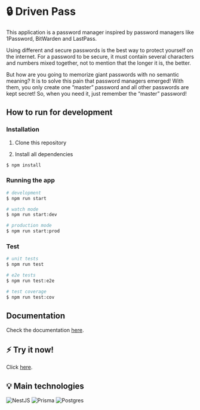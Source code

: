 # 🔒 Driven Pass

This application is a password manager inspired by password managers like 1Password, BitWarden and LastPass.

Using different and secure passwords is the best way to protect yourself on the internet. For a password to be secure, it must contain several characters and numbers mixed together, not to mention that the longer it is, the better.

But how are you going to memorize giant passwords with no semantic meaning? It is to solve this pain that password managers emerged! With them, you only create one “master” password and all other passwords are kept secret! So, when you need it, just remember the “master” password!

## How to run for development

### Installation

1. Clone this repository

2. Install all dependencies

```bash
$ npm install
```

### Running the app

```bash
# development
$ npm run start

# watch mode
$ npm run start:dev

# production mode
$ npm run start:prod
```

### Test

```bash
# unit tests
$ npm run test

# e2e tests
$ npm run test:e2e

# test coverage
$ npm run test:cov
```

## Documentation

Check the documentation [here](https://drivenpass-voei.onrender.com/api).

## ⚡ Try it now!

Click [here](https://drivenpass-voei.onrender.com/).

## 💡 Main technologies

![NestJS](https://img.shields.io/badge/nestjs-%23E0234E.svg?style=flat&logo=nestjs&logoColor=white)
![Prisma](https://img.shields.io/badge/Prisma-3982CE?style=flat&logo=Prisma&logoColor=white)
![Postgres](https://img.shields.io/badge/postgres-%23316192.svg?style=flat&logo=postgresql&logoColor=white)

